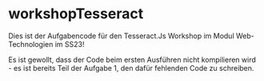 # workshopTesseract
Dies ist der Aufgabencode für den Tesseract.Js Workshop im Modul Web-Technologien im SS23!

Es ist gewollt, dass der Code beim ersten Ausführen nicht kompilieren wird - es ist bereits Teil der Aufgabe 1, den dafür fehlenden Code zu schreiben.
